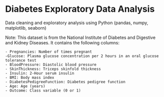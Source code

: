 # Diabetes Exploratory Data Analysis
Data cleaning and exploratory analysis using Python (pandas, numpy, matplotlib, seaborn)

Note: This dataset is from the National Institute of Diabetes and Digestive and Kidney Diseases. It contains the following columns:

    - Pregnancies: Number of times pregnant
    -Glucose: Plasma glucose concentration per 2 hours in an oral glucose tolerance test
    - BloodPressure: Diastolic blood pressure
    - SkinThickness: Triceps skinfold thickness
    - Insulin: 2-Hour serum insulin
    - BMI: Body mass index
    - DiabetesPedigreeFunction: Diabetes pedigree function
    - Age: Age (years)
    - Outcome: Class variable (0 or 1)
